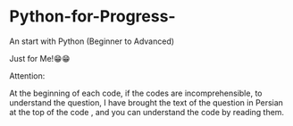 # Python-for-Progress-

An start with Python (Beginner to Advanced)

Just for Me!😁😁

Attention:

At the beginning of each code, if the codes are incomprehensible, to understand the question, I have brought the text of
the question in Persian at the top of the code , and you can understand the code by reading them.